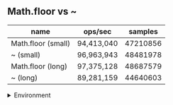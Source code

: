 ## Math.floor vs ~

|name|ops/sec|samples|
|-|-|-|
|Math.floor (small)|94,413,040|47210856|
|~ (small)|96,963,943|48481978|
|Math.floor (long)|97,375,128|48687579|
|~ (long)|89,281,159|44640603|


<details>
<summary>Environment</summary>

* __Machine:__ linux x64 | 4 vCPUs | 7.6GB Mem
* __Run:__ Tue May 06 2025 19:03:02 GMT+0000 (Coordinated Universal Time)
* __Node:__ `v23.0.0`
</details>

<!--
{"environment":{"platform":"linux","arch":"x64","cpus":4,"totalMemory":7.597835540771484},"benchmarks":[{"name":"Math.floor (small)","samples":47210856,"opsSec":94413040.53987858},{"name":"~ (small)","samples":48481978,"opsSec":96963943.58861522},{"name":"Math.floor (long)","samples":48687579,"opsSec":97375128.78746137},{"name":"~ (long)","samples":44640603,"opsSec":89281159.03811035}]}-->
